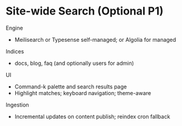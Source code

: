 # Site-wide Search (Optional P1)

Engine
- Meilisearch or Typesense self-managed; or Algolia for managed

Indices
- docs, blog, faq (and optionally users for admin)

UI
- Command-k palette and search results page
- Highlight matches; keyboard navigation; theme-aware

Ingestion
- Incremental updates on content publish; reindex cron fallback

